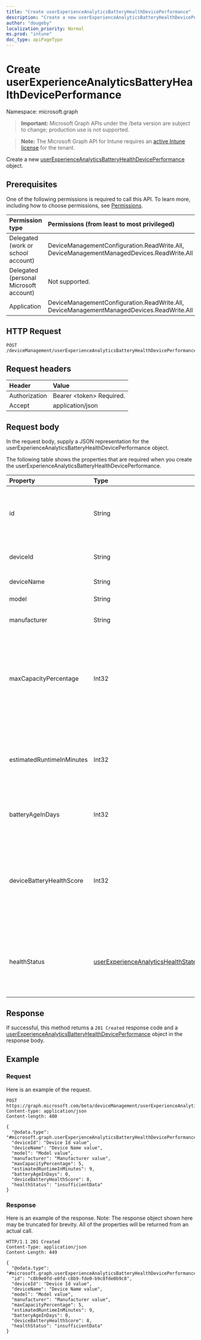 ```yaml
---
title: "Create userExperienceAnalyticsBatteryHealthDevicePerformance"
description: "Create a new userExperienceAnalyticsBatteryHealthDevicePerformance object."
author: "dougeby"
localization_priority: Normal
ms.prod: "intune"
doc_type: apiPageType
---
```


# Create userExperienceAnalyticsBatteryHealthDevicePerformance

Namespace: microsoft.graph

> **Important:** Microsoft Graph APIs under the /beta version are subject to change; production use is not supported.

> **Note:** The Microsoft Graph API for Intune requires an [active Intune license](https://go.microsoft.com/fwlink/?linkid=839381) for the tenant.

Create a new [userExperienceAnalyticsBatteryHealthDevicePerformance](../resources/intune-devices-userexperienceanalyticsbatteryhealthdeviceperformance.md) object.

## Prerequisites
One of the following permissions is required to call this API. To learn more, including how to choose permissions, see [Permissions](/graph/permissions-reference).

|Permission type|Permissions (from least to most privileged)|
|:---|:---|
|Delegated (work or school account)|DeviceManagementConfiguration.ReadWrite.All, DeviceManagementManagedDevices.ReadWrite.All|
|Delegated (personal Microsoft account)|Not supported.|
|Application|DeviceManagementConfiguration.ReadWrite.All, DeviceManagementManagedDevices.ReadWrite.All|

## HTTP Request
<!-- {
  "blockType": "ignored"
}
-->
``` http
POST /deviceManagement/userExperienceAnalyticsBatteryHealthDevicePerformance
```

## Request headers
|Header|Value|
|:---|:---|
|Authorization|Bearer &lt;token&gt; Required.|
|Accept|application/json|

## Request body
In the request body, supply a JSON representation for the userExperienceAnalyticsBatteryHealthDevicePerformance object.

The following table shows the properties that are required when you create the userExperienceAnalyticsBatteryHealthDevicePerformance.

|Property|Type|Description|
|:---|:---|:---|
|id|String|The unique identifier of the user experience analytics battery health device performance object.|
|deviceId|String|The unique identifier of the device, Intune DeviceID.|
|deviceName|String|Device friendly name.|
|model|String|The model name of the device.|
|manufacturer|String|The manufacturer name of the device.|
|maxCapacityPercentage|Int32|Ratio of current capacity and design capacity of the battery with the lowest capacity. Unit in percentage and values range from 0-100. Valid values -2147483648 to 2147483647|
|estimatedRuntimeInMinutes|Int32|The estimated runtime of the device when the battery is fully charged. Unit in minutes. Valid values -2147483648 to 2147483647|
|batteryAgeInDays|Int32|Estimated battery age. Unit in days. Valid values -2147483648 to 2147483647|
|deviceBatteryHealthScore|Int32|A weighted average of a device’s maximum capacity score and runtime estimate score. Values range from 0-100. Valid values -2147483648 to 2147483647|
|healthStatus|[userExperienceAnalyticsHealthState](../resources/intune-devices-userexperienceanalyticshealthstate.md)|The overall battery health status of the device. Possible values are: `unknown`, `insufficientData`, `needsAttention`, `meetingGoals`.|



## Response
If successful, this method returns a `201 Created` response code and a [userExperienceAnalyticsBatteryHealthDevicePerformance](../resources/intune-devices-userexperienceanalyticsbatteryhealthdeviceperformance.md) object in the response body.

## Example

### Request
Here is an example of the request.
``` http
POST https://graph.microsoft.com/beta/deviceManagement/userExperienceAnalyticsBatteryHealthDevicePerformance
Content-type: application/json
Content-length: 400

{
  "@odata.type": "#microsoft.graph.userExperienceAnalyticsBatteryHealthDevicePerformance",
  "deviceId": "Device Id value",
  "deviceName": "Device Name value",
  "model": "Model value",
  "manufacturer": "Manufacturer value",
  "maxCapacityPercentage": 5,
  "estimatedRuntimeInMinutes": 9,
  "batteryAgeInDays": 0,
  "deviceBatteryHealthScore": 8,
  "healthStatus": "insufficientData"
}
```

### Response
Here is an example of the response. Note: The response object shown here may be truncated for brevity. All of the properties will be returned from an actual call.
``` http
HTTP/1.1 201 Created
Content-Type: application/json
Content-Length: 449

{
  "@odata.type": "#microsoft.graph.userExperienceAnalyticsBatteryHealthDevicePerformance",
  "id": "c8b9e0fd-e0fd-c8b9-fde0-b9c8fde0b9c8",
  "deviceId": "Device Id value",
  "deviceName": "Device Name value",
  "model": "Model value",
  "manufacturer": "Manufacturer value",
  "maxCapacityPercentage": 5,
  "estimatedRuntimeInMinutes": 9,
  "batteryAgeInDays": 0,
  "deviceBatteryHealthScore": 8,
  "healthStatus": "insufficientData"
}
```




